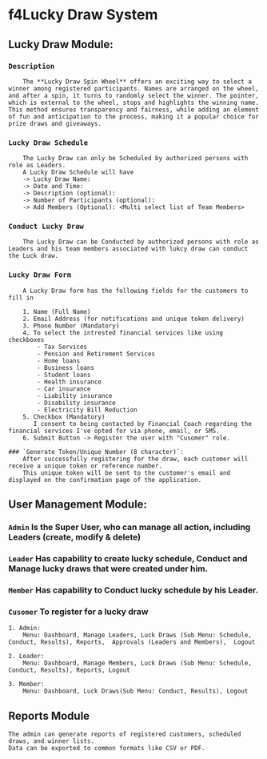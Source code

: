 # f4Lucky Draw System

## Lucky Draw Module:
   ### `Description`  
		The **Lucky Draw Spin Wheel** offers an exciting way to select a winner among registered participants. Names are arranged on the wheel, and after a spin, it turns to randomly select the winner. The pointer, which is external to the wheel, stops and highlights the winning name. This method ensures transparency and fairness, while adding an element of fun and anticipation to the process, making it a popular choice for prize draws and giveaways.
   ### `Lucky Draw Schedule` 
		The Lucky Draw can only be Scheduled by authorized persons with role as Leaders.
		A Lucky Draw Schedule will have
		-> Lucky Draw Name:
		-> Date and Time:
		-> Description (optional):
		-> Number of Participants (optional):
		-> Add Members (Optional): <Multi select list of Team Members>
   ### `Conduct Lucky Draw`
		The Lucky Draw can be Conducted by authorized persons with role as Leaders and his team members associated with lukcy draw can conduct the Luck draw.
   ### `Lucky Draw Form`
        A Lucky Draw form has the following fields for the customers to fill in
		
		1. Name (Full Name)
		2. Email Address (for notifications and unique token delivery)
		3. Phone Number (Mandatory)
		4. To select the intrested financial services like using checkboxes 
			- Tax Services
			- Pension and Retirement Services
			- Home loans
			- Business loans
			- Student loans
			- Health insurance
			- Car insurance
			- Liability insurance
			- Disability insurance
			- Electricity Bill Reduction
		5. Checkbox (Mandatory) 
		   I consent to being contacted by Financial Coach regarding the financial services I've opted for via phone, email, or SMS.
		6. Submit Button -> Register the user with "Cusomer" role.
		
	### `Generate Token/Unique Number (8 character)`:
		After successfully registering for the draw, each customer will receive a unique token or reference number.
		This unique token will be sent to the customer's email and displayed on the confirmation page of the application.
		
## User Management Module: 
   ### `Admin` Is the Super User, who can manage all action, including Leaders (create, modify & delete)
   ### `Leader` Has capability to create lucky schedule, Conduct and Manage lucky draws that were created under him.
   ### `Member` Has capability to Conduct lucky schedule by his Leader.
   ### `Cusomer` To register for a lucky draw

    1. Admin:
		Menu: Dashboard, Manage Leaders, Luck Draws (Sub Menu: Schedule, Conduct, Results), Reports,  Approvals (Leaders and Members),  Logout
		
    2. Leader: 
        Menu: Dashboard, Manage Members, Luck Draws (Sub Menu: Schedule, Conduct, Results), Reports, Logout	 
	
    3. Member: 
        Menu: Dashboard, Luck Draws(Sub Menu: Conduct, Results), Logout

## Reports Module
    The admin can generate reports of registered customers, scheduled draws, and winner lists.
    Data can be exported to common formats like CSV or PDF.
